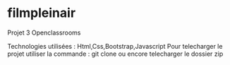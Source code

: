 # filmpleinair
Projet 3 Openclassrooms

Technologies utilisées : Html,Css,Bootstrap,Javascript
Pour telecharger le projet utiliser la commande : git clone ou encore telecharger le dossier zip

